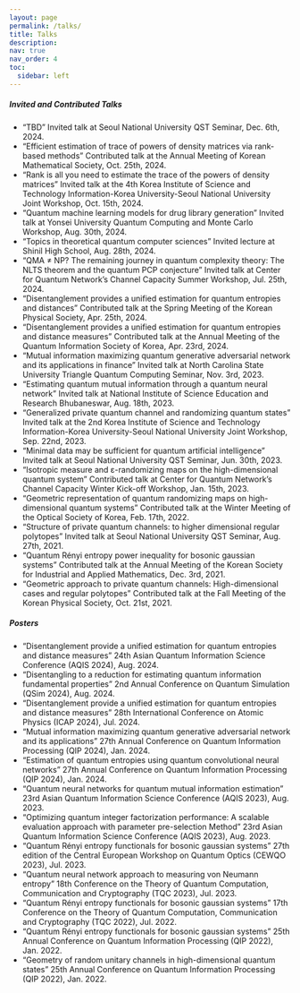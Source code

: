 ```yaml
---
layout: page
permalink: /talks/
title: Talks
description:
nav: true
nav_order: 4
toc:
  sidebar: left
---
```


##### Invited and Contributed Talks
- “TBD” Invited talk at Seoul National University QST Seminar, Dec. 6th, 2024.
- “Efficient estimation of trace of powers of density matrices via rank-based methods” Contributed talk at the Annual Meeting of Korean Mathematical Society, Oct. 25th, 2024.
- “Rank is all you need to estimate the trace of the powers of density matrices” Invited talk at the 4th Korea Institute of Science and Technology Information-Korea University-Seoul National University Joint Workshop, Oct. 15th, 2024.
- “Quantum machine learning models for drug library generation” Invited talk at Yonsei University Quantum Computing and Monte Carlo Workshop, Aug. 30th, 2024.
- “Topics in theoretical quantum computer sciences” Invited lecture at Shinil High School, Aug. 28th, 2024.
- “QMA ≠ NP? The remaining journey in quantum complexity theory: The NLTS theorem and the quantum PCP conjecture” Invited talk at Center for Quantum Network’s Channel Capacity Summer Workshop, Jul. 25th, 2024.
- “Disentanglement provides a unified estimation for quantum entropies and distances” Contributed talk at the Spring Meeting of the Korean Physical Society, Apr. 25th, 2024.
- “Disentanglement provides a unified estimation for quantum entropies and distance measures” Contributed talk at the Annual Meeting of the Quantum Information Society of Korea, Apr. 23rd, 2024.
- “Mutual information maximizing quantum generative adversarial network and its applications in finance” Invited talk at North Carolina State University Triangle Quantum Computing Seminar, Nov. 3rd, 2023.
- “Estimating quantum mutual information through a quantum neural network” Invited talk at National Institute of Science Education and Research Bhubaneswar, Aug. 18th, 2023.
- “Generalized private quantum channel and randomizing quantum states” Invited talk at the 2nd Korea Institute of Science and Technology Information-Korea University-Seoul National University Joint Workshop, Sep. 22nd, 2023.
- “Minimal data may be sufficient for quantum artificial intelligence” Invited talk at Seoul National University QST Seminar, Jun. 30th, 2023.
- “Isotropic measure and ε-randomizing maps on the high-dimensional quantum system” Contributed talk at Center for Quantum Network’s Channel Capacity Winter Kick-off Workshop, Jan. 15th, 2023.
- “Geometric representation of quantum randomizing maps on high-dimensional quantum systems” Contributed talk at the Winter Meeting of the Optical Society of Korea, Feb. 17th, 2022.
- “Structure of private quantum channels: to higher dimensional regular polytopes” Invited talk at Seoul National University QST Seminar, Aug. 27th, 2021.
- “Quantum Rényi entropy power inequality for bosonic gaussian systems” Contributed talk at the Annual Meeting of the Korean Society for Industrial and Applied Mathematics, Dec. 3rd, 2021.
- “Geometric approach to private quantum channels: High-dimensional cases and regular polytopes” Contributed talk at the Fall Meeting of the Korean Physical Society, Oct. 21st, 2021.

##### Posters
- “Disentanglement provide a unified estimation for quantum entropies and distance measures” 24th Asian Quantum Information Science Conference (AQIS 2024), Aug. 2024.
- “Disentangling to a reduction for estimating quantum information fundamental properties” 2nd Annual Conference on Quantum Simulation (QSim 2024), Aug. 2024.
- “Disentanglement provide a unified estimation for quantum entropies and distance measures” 28th International Conference on Atomic Physics (ICAP 2024), Jul. 2024.
- “Mutual information maximizing quantum generative adversarial network and its applications” 27th Annual Conference on Quantum Information Processing (QIP 2024), Jan. 2024.
- “Estimation of quantum entropies using quantum convolutional neural networks” 27th Annual Conference on Quantum Information Processing (QIP 2024), Jan. 2024.
- “Quantum neural networks for quantum mutual information estimation” 23rd Asian Quantum Information Science Conference (AQIS 2023), Aug. 2023.
- “Optimizing quantum integer factorization performance: A scalable evaluation approach with parameter pre-selection Method” 23rd Asian Quantum Information Science Conference (AQIS 2023), Aug. 2023.
- “Quantum Rényi entropy functionals for bosonic gaussian systems” 27th edition of the Central European Workshop on Quantum Optics (CEWQO 2023), Jul. 2023.
- “Quantum neural network approach to measuring von Neumann entropy” 18th Conference on the Theory of Quantum Computation, Communication and Cryptography (TQC 2023), Jul. 2023.
- “Quantum Rényi entropy functionals for bosonic gaussian systems” 17th Conference on the Theory of Quantum Computation, Communication and Cryptography (TQC 2022), Jul. 2022.
- “Quantum Rényi entropy functionals for bosonic gaussian systems” 25th Annual Conference on Quantum Information Processing (QIP 2022), Jan. 2022.
- “Geometry of random unitary channels in high-dimensional quantum states” 25th Annual Conference on Quantum Information Processing (QIP 2022), Jan. 2022.